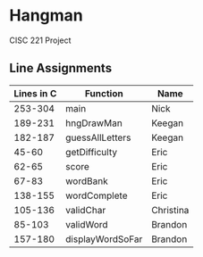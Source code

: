 # Hangman
CISC 221 Project


## Line Assignments

Lines in C	| Function		| Name
----------------|-----------------------|------------
253-304		| main			| Nick
189-231		| hngDrawMan		| Keegan
182-187		| guessAllLetters	| Keegan
45-60		| getDifficulty		| Eric
62-65		| score			| Eric
67-83		| wordBank		| Eric
138-155		| wordComplete		| Eric
105-136		| validChar		| Christina
85-103		| validWord        	| Brandon
157-180		| displayWordSoFar	| Brandon
